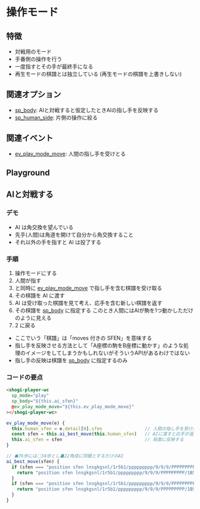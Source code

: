 # 操作モード

## 特徴

* 対戦用のモード
* 手番側の操作を行う
* 一度指すとその手が最終手になる
* 再生モードの棋譜とは独立している (再生モードの棋譜を上書きしない)

## 関連オプション

* [sp_body](/reference/props/#sp-body): AIと対戦すると仮定したときAIの指し手を反映する
* [sp_human_side](/reference/props/#sp-human-side): 片側の操作に絞る

## 関連イベント

* [ev_play_mode_move](/reference/event/#ev-play-mode-move-hash-object): 人間の指し手を受けとる

## Playground

<template>
<div class="play_mode_playground">
  <ShogiPlayerWcWrapper
    sp_mode="play"
    @ev_play_mode_move="ev_play_mode_move"
    sp_controller
    />
  <ul>
    <li v-for="e in list">{{e}}</li>
  </ul>
</div>
</template>

<script>
export default {
  data() {
    return {
      list: [],
    }
  },
  methods: {
    ev_play_mode_move(e) {
      this.list.length = e.detail[0].turn - 1
      this.list.push(e.detail[0].last_move_info.to_kif)
    },
  },
}
</script>

<style lang="styl">
.play_mode_playground
  ul
    list-style-type: none
    font-size: 0.75rem
    display: flex
    flex-wrap: wrap
    gap: 0.5rem
</style>

## AIと対戦する

### デモ

<CustomizeExample name="human_vs_ai" :width="250" :height="370" />

* AI は角交換を望んでいる
* 先手(人間)は角道を開けて自分から角交換すること
* それ以外の手を指すと AI は投了する

### 手順

1. 操作モードにする
1. 人間が指す
1. と同時に [ev_play_mode_move](/reference/event/#ev-play-mode-move-hash-object) で指し手を含む棋譜を受け取る
1. その棋譜を AI に渡す
1. AI は受け取った棋譜を見て考え、応手を含む新しい棋譜を返す
1. その棋譜を [sp_body](/reference/props/#sp-body) に指定する
   このとき人間にはAIが駒を1つ動かしただけのように見える
1. 2 に戻る

* ここでいう「棋譜」は「moves 付きの SFEN」を意味する
* 指し手を反映させる方法として「A座標の駒をB座標に動かす」のような処理のイメージをしてしまうかもしれないがそういうAPIがあるわけではない
* 指し手の反映は棋譜を [sp_body](/reference/props/#sp-body) に指定するのみ

### コードの要点

```html
<shogi-player-wc
  sp_mode="play"
  sp_body="${this.ai_sfen}"
  @ev_play_mode_move="${this.ev_play_mode_move}"
></shogi-player-wc>
```

```javascript
ev_play_mode_move(e) {
  this.human_sfen = e.detail[0].sfen                // 人間の指し手を受け取って
  const sfen = this.ai_best_move(this.human_sfen)   // AIに渡すと応手が返ってくるので
  this.ai_sfen = sfen                               // 局面に反映する
}

// ☗76歩には☖34歩とし☗22角成に同銀とするだけのAI
ai_best_move(sfen) {
  if (sfen === "position sfen lnsgkgsnl/1r5b1/ppppppppp/9/9/9/PPPPPPPPP/1B5R1/LNSGKGSNL b - 1 moves 7g7f") {
    return "position sfen lnsgkgsnl/1r5b1/ppppppppp/9/9/9/PPPPPPPPP/1B5R1/LNSGKGSNL b - 1 moves 7g7f 3c3d"
  }
  if (sfen === "position sfen lnsgkgsnl/1r5b1/ppppppppp/9/9/9/PPPPPPPPP/1B5R1/LNSGKGSNL b - 1 moves 7g7f 3c3d 8h2b+") {
    return "position sfen lnsgkgsnl/1r5b1/ppppppppp/9/9/9/PPPPPPPPP/1B5R1/LNSGKGSNL b - 1 moves 7g7f 3c3d 8h2b+ 3a2b"
  }
}
```
